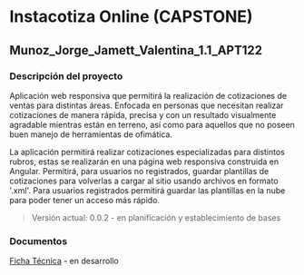 # Instacotiza Online (CAPSTONE)
## Munoz_Jorge_Jamett_Valentina_1.1_APT122
### Descripción del proyecto
Aplicación web responsiva que permitirá la realización de cotizaciones de ventas para distintas áreas. Enfocada en personas que necesitan realizar cotizaciones de manera rápida, precisa y con un resultado visualmente agradable mientras están en terreno, así como para aquellos que no poseen buen manejo de herramientas de ofimática.

La aplicación permitirá realizar cotizaciones especializadas para distintos rubros, estas se realizarán en una página web responsiva construida en Angular. Permitirá, para usuarios no registrados, guardar plantillas de cotizaciones para volverlas a cargar al sitio usando archivos en formato '.xml'. Para usuarios registrados permitirá guardar las plantillas en la nube para poder tener un acceso más rápido.

> Versión actual: 0.0.2 - en planificación y establecimiento de bases

### Documentos
[Ficha Técnica](https://docs.google.com/document/d/1U2gdzM37l3EO-vhulRkQTuqniKFU4mcVWVLZqpKFc7M/edit?usp=sharing) - en desarrollo
